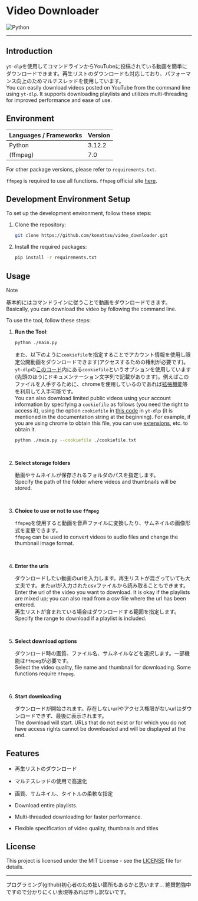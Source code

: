 # Video Downloader

![Python](https://img.shields.io/badge/-Python-F2C63C.svg?logo=python&style=for-the-badge)

___

## Introduction

`yt-dlp`を使用してコマンドラインからYouTubeに投稿されている動画を簡単にダウンロードできます。再生リストのダウンロードも対応しており、パフォーマンス向上のためマルチスレッドを使用しています。<br>
You can easily download videos posted on YouTube from the command line using `yt-dlp`. It supports downloading playlists and utilizes multi-threading for improved performance and ease of use.

## Environment

| Languages / Frameworks | Version |
| ---------------------- | ------- |
| Python                 | 3.12.2  |
| (ffmpeg)               | 7.0     |

For other package versions, please refer to `requirements.txt`.

`ffmpeg` is required to use all functions.
`ffmpeg` official site [here](https://ffmpeg.org/download.html).

## Development Environment Setup

To set up the development environment, follow these steps:

1. Clone the repository:

    ```bash
    git clone https://github.com/konattsu/video_downloader.git
    ```

2. Install the required packages:

    ```bash
    pip install -r requirements.txt
    ```

## Usage

> [!NOTE]
> 基本的にはコマンドラインに従うことで動画をダウンロードできます。<br>
> Basically, you can download the video by following the command line.

To use the tool, follow these steps:

1. **Run the Tool**:

    ```bash
    python ./main.py
    ```

    また、以下のように`cookiefile`を指定することでアカウント情報を使用し限定公開動画をダウンロードできます(アクセスするための権利が必要です)。`yt-dlp`の[このコード](https://github.com/yt-dlp/yt-dlp/blob/master/yt_dlp/YoutubeDL.py)内にある`cookiefile`というオプションを使用しています(先頭のほうにドキュメンテーション文字列で記載があります)。例えばこのファイルを入手するために、chromeを使用しているのであれば[拡張機能](https://chromewebstore.google.com/detail/get-cookiestxt-locally/cclelndahbckbenkjhflpdbgdldlbecc)等を利用して入手可能です。<br>
    You can also download limited public videos using your account information by specifying a `cookiefile` as follows (you need the right to access it), using the option `cookiefile` in [this code](https://github.com/yt-dlp/yt-dlp/blob/master/yt_dlp/YoutubeDL.py) in `yt-dlp` (it is mentioned in the documentation string at the beginning). For example, if you are using chrome to obtain this file, you can use [extensions](https://chromewebstore.google.com/detail/get-cookiestxt-locally/cclelndahbckbenkjhflpdbgdldlbecc), etc. to obtain it.

    ```bash
    python ./main.py --cookiefile ./cookiefile.txt
    ```

    <br>

2. **Select storage folders**

    動画やサムネイルが保存されるフォルダのパスを指定します。<br>
    Specify the path of the folder where videos and thumbnails will be stored.

    <br>

3. **Choice to use or not to use `ffmpeg`**

    `ffmpeg`を使用すると動画を音声ファイルに変換したり、サムネイルの画像形式を変更できます。<br>
    `ffmpeg` can be used to convert videos to audio files and change the thumbnail image format.

    <br>

4. **Enter the urls**

    ダウンロードしたい動画のurlを入力します。再生リストが混ざっていても大丈夫です。またurlが入力されたcsvファイルから読み取ることもできます。<br>
    Enter the url of the video you want to download. It is okay if the playlists are mixed up; you can also read from a csv file where the url has been entered.<br>
    再生リストが含まれている場合はダウンロードする範囲を指定します。<br>
    Specify the range to download if a playlist is included.

    <br>

5. **Select download options**

    ダウンロード時の画質、ファイル名、サムネイルなどを選択します。一部機能は`ffmpeg`が必要です。<br>
    Select the video quality, file name and thumbnail for downloading. Some functions require `ffmpeg`.

    <br>

6. **Start downloading**

    ダウンロードが開始されます。存在しないurlやアクセス権限がないurlはダウンロードできず、最後に表示されます。<br>
    The download will start. URLs that do not exist or for which you do not have access rights cannot be downloaded and will be displayed at the end.

## Features

- 再生リストのダウンロード
- マルチスレッドの使用で高速化
- 画質、サムネイル、タイトルの柔軟な指定

- Download entire playlists.
- Multi-threaded downloading for faster performance.
- Flexible specification of video quality, thumbnails and titles

## License

This project is licensed under the MIT License - see the [LICENSE](LICENSE) file for details.

___

プログラミング(github)初心者のため拙い箇所もあるかと思います...
絶賛勉強中ですので分かりにくい表現等あれば申し訳ないです。
